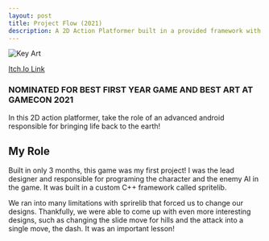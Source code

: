 ```yaml
---
layout: post
title: Project Flow (2021)
description: A 2D Action Platformer built in a provided framework with C++
---
```

![Key Art](https://img.itch.zone/aW1hZ2UvOTcxNTI0LzU1MTc3NjYucG5n/original/oV5G%2BN.png "Project Flow")

[Itch.Io Link](https://acdiorr.itch.io/project-flow)

### NOMINATED FOR BEST FIRST YEAR GAME AND BEST ART AT GAMECON 2021 ###

In this 2D action platformer, take the role of an advanced android responsible for bringing life back to the earth!

My Role
------------
Built in only 3 months, this game was my first project! I was the lead designer and responsible for programing the character and the enemy AI in the game. It was built in a custom C++ framework called spritelib.

We ran into many limitations with sprirelib that forced us to change our designs. Thankfully, we were able to come up with even more interesting designs, such as changing the slide move for hills and the attack into a single move, the dash. It was an important lesson!